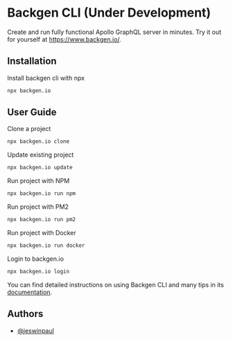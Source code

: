 
# Backgen CLI (Under Development)

Create and run fully functional Apollo GraphQL server in minutes. Try it out for yourself at https://www.backgen.io/.
## Installation

Install backgen cli with npx

```bash
npx backgen.io
```
## User Guide

Clone a project

```bash
npx backgen.io clone
```

Update existing project

```bash
npx backgen.io update
```

Run project with NPM

```bash
npx backgen.io run npm
```

Run project with PM2

```bash
npx backgen.io run pm2
```

Run project with Docker

```bash
npx backgen.io run docker
```

Login to backgen.io

```bash
npx backgen.io login
```
You can find detailed instructions on using Backgen CLI and many tips in its [documentation](https://backgen.io/docs).
## Authors

- [@jeswinpaul](https://github.com/JeswinPaul)

